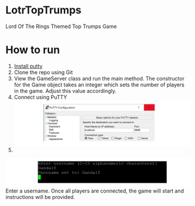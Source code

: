 # LotrTopTrumps
Lord Of The Rings Themed Top Trumps Game

# How to run
1. [Install putty](https://putty.org/)
2. Clone the repo using Git
3. View the GameServer class and run the main method. The constructor for the Game object takes an integer which sets the number of players in the game. Adjust this value accordingly.
4. Connect using PuTTY
![Connecting1](/connect1.jpg)
5. 
![Connecting2](/connect2.jpg)
Enter a username. Once all players are connected, the game will start and instructions will be provided.
